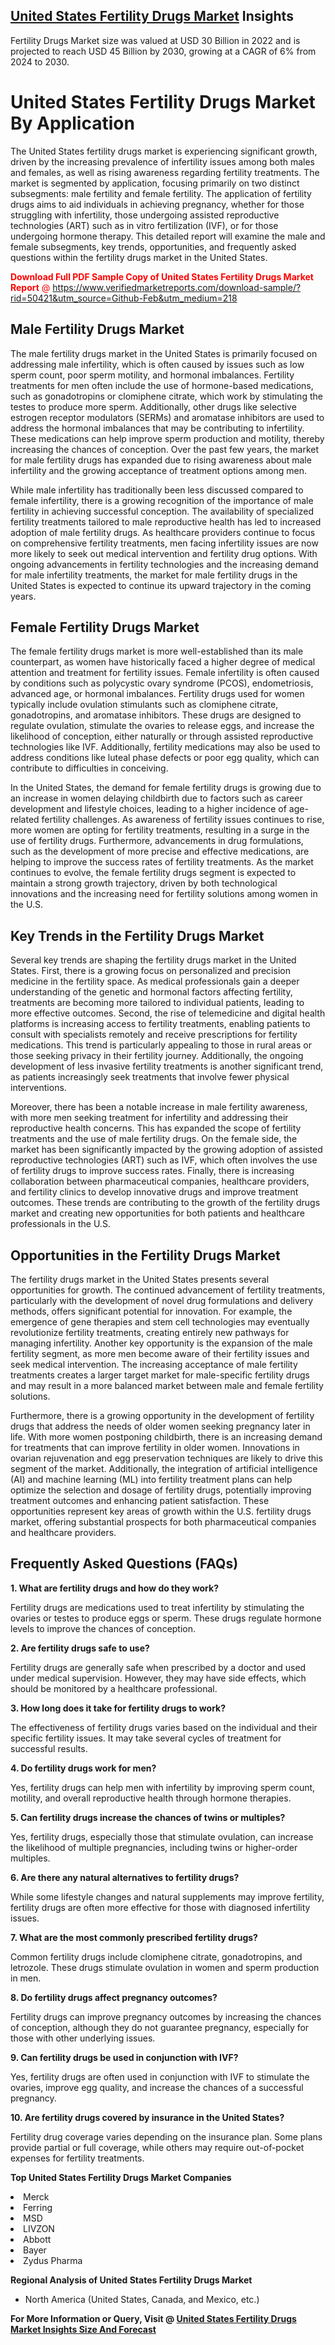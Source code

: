 <h2><a href="https://www.verifiedmarketreports.com/download-sample/?rid=50421&amp;utm_source=Github-Feb&amp;utm_medium=218" target="_blank">United States Fertility Drugs Market</a> Insights</h2><p>Fertility Drugs Market size was valued at USD 30 Billion in 2022 and is projected to reach USD 45 Billion by 2030, growing at a CAGR of 6% from 2024 to 2030.</p><p><h1>United States Fertility Drugs Market By Application</h1> <p>The United States fertility drugs market is experiencing significant growth, driven by the increasing prevalence of infertility issues among both males and females, as well as rising awareness regarding fertility treatments. The market is segmented by application, focusing primarily on two distinct subsegments: male fertility and female fertility. The application of fertility drugs aims to aid individuals in achieving pregnancy, whether for those struggling with infertility, those undergoing assisted reproductive technologies (ART) such as in vitro fertilization (IVF), or for those undergoing hormone therapy. This detailed report will examine the male and female subsegments, key trends, opportunities, and frequently asked questions within the fertility drugs market in the United States. <p><span class=""><span style="color: #ff0000;"><strong>Download Full PDF Sample Copy of United States Fertility Drugs Market Report</strong> @ </span><a href="https://www.verifiedmarketreports.com/download-sample/?rid=50421&amp;utm_source=Github-Feb&amp;utm_medium=218" target="_blank">https://www.verifiedmarketreports.com/download-sample/?rid=50421&amp;utm_source=Github-Feb&amp;utm_medium=218</a></span></p> <h2>Male Fertility Drugs Market</h2> <p>The male fertility drugs market in the United States is primarily focused on addressing male infertility, which is often caused by issues such as low sperm count, poor sperm motility, and hormonal imbalances. Fertility treatments for men often include the use of hormone-based medications, such as gonadotropins or clomiphene citrate, which work by stimulating the testes to produce more sperm. Additionally, other drugs like selective estrogen receptor modulators (SERMs) and aromatase inhibitors are used to address the hormonal imbalances that may be contributing to infertility. These medications can help improve sperm production and motility, thereby increasing the chances of conception. Over the past few years, the market for male fertility drugs has expanded due to rising awareness about male infertility and the growing acceptance of treatment options among men. <p>While male infertility has traditionally been less discussed compared to female infertility, there is a growing recognition of the importance of male fertility in achieving successful conception. The availability of specialized fertility treatments tailored to male reproductive health has led to increased adoption of male fertility drugs. As healthcare providers continue to focus on comprehensive fertility treatments, men facing infertility issues are now more likely to seek out medical intervention and fertility drug options. With ongoing advancements in fertility technologies and the increasing demand for male infertility treatments, the market for male fertility drugs in the United States is expected to continue its upward trajectory in the coming years.</p> <h2>Female Fertility Drugs Market</h2> <p>The female fertility drugs market is more well-established than its male counterpart, as women have historically faced a higher degree of medical attention and treatment for fertility issues. Female infertility is often caused by conditions such as polycystic ovary syndrome (PCOS), endometriosis, advanced age, or hormonal imbalances. Fertility drugs used for women typically include ovulation stimulants such as clomiphene citrate, gonadotropins, and aromatase inhibitors. These drugs are designed to regulate ovulation, stimulate the ovaries to release eggs, and increase the likelihood of conception, either naturally or through assisted reproductive technologies like IVF. Additionally, fertility medications may also be used to address conditions like luteal phase defects or poor egg quality, which can contribute to difficulties in conceiving. <p>In the United States, the demand for female fertility drugs is growing due to an increase in women delaying childbirth due to factors such as career development and lifestyle choices, leading to a higher incidence of age-related fertility challenges. As awareness of fertility issues continues to rise, more women are opting for fertility treatments, resulting in a surge in the use of fertility drugs. Furthermore, advancements in drug formulations, such as the development of more precise and effective medications, are helping to improve the success rates of fertility treatments. As the market continues to evolve, the female fertility drugs segment is expected to maintain a strong growth trajectory, driven by both technological innovations and the increasing need for fertility solutions among women in the U.S.</p> <h2>Key Trends in the Fertility Drugs Market</h2> <p>Several key trends are shaping the fertility drugs market in the United States. First, there is a growing focus on personalized and precision medicine in the fertility space. As medical professionals gain a deeper understanding of the genetic and hormonal factors affecting fertility, treatments are becoming more tailored to individual patients, leading to more effective outcomes. Second, the rise of telemedicine and digital health platforms is increasing access to fertility treatments, enabling patients to consult with specialists remotely and receive prescriptions for fertility medications. This trend is particularly appealing to those in rural areas or those seeking privacy in their fertility journey. Additionally, the ongoing development of less invasive fertility treatments is another significant trend, as patients increasingly seek treatments that involve fewer physical interventions. <p>Moreover, there has been a notable increase in male fertility awareness, with more men seeking treatment for infertility and addressing their reproductive health concerns. This has expanded the scope of fertility treatments and the use of male fertility drugs. On the female side, the market has been significantly impacted by the growing adoption of assisted reproductive technologies (ART) such as IVF, which often involves the use of fertility drugs to improve success rates. Finally, there is increasing collaboration between pharmaceutical companies, healthcare providers, and fertility clinics to develop innovative drugs and improve treatment outcomes. These trends are contributing to the growth of the fertility drugs market and creating new opportunities for both patients and healthcare professionals in the U.S.</p> <h2>Opportunities in the Fertility Drugs Market</h2> <p>The fertility drugs market in the United States presents several opportunities for growth. The continued advancement of fertility treatments, particularly with the development of novel drug formulations and delivery methods, offers significant potential for innovation. For example, the emergence of gene therapies and stem cell technologies may eventually revolutionize fertility treatments, creating entirely new pathways for managing infertility. Another key opportunity is the expansion of the male fertility segment, as more men become aware of their fertility issues and seek medical intervention. The increasing acceptance of male fertility treatments creates a larger target market for male-specific fertility drugs and may result in a more balanced market between male and female fertility solutions.</p> <p>Furthermore, there is a growing opportunity in the development of fertility drugs that address the needs of older women seeking pregnancy later in life. With more women postponing childbirth, there is an increasing demand for treatments that can improve fertility in older women. Innovations in ovarian rejuvenation and egg preservation techniques are likely to drive this segment of the market. Additionally, the integration of artificial intelligence (AI) and machine learning (ML) into fertility treatment plans can help optimize the selection and dosage of fertility drugs, potentially improving treatment outcomes and enhancing patient satisfaction. These opportunities represent key areas of growth within the U.S. fertility drugs market, offering substantial prospects for both pharmaceutical companies and healthcare providers.</p> <h2>Frequently Asked Questions (FAQs)</h2> <p><b>1. What are fertility drugs and how do they work?</b></p> <p>Fertility drugs are medications used to treat infertility by stimulating the ovaries or testes to produce eggs or sperm. These drugs regulate hormone levels to improve the chances of conception.</p> <p><b>2. Are fertility drugs safe to use?</b></p> <p>Fertility drugs are generally safe when prescribed by a doctor and used under medical supervision. However, they may have side effects, which should be monitored by a healthcare professional.</p> <p><b>3. How long does it take for fertility drugs to work?</b></p> <p>The effectiveness of fertility drugs varies based on the individual and their specific fertility issues. It may take several cycles of treatment for successful results.</p> <p><b>4. Do fertility drugs work for men?</b></p> <p>Yes, fertility drugs can help men with infertility by improving sperm count, motility, and overall reproductive health through hormone therapies.</p> <p><b>5. Can fertility drugs increase the chances of twins or multiples?</b></p> <p>Yes, fertility drugs, especially those that stimulate ovulation, can increase the likelihood of multiple pregnancies, including twins or higher-order multiples.</p> <p><b>6. Are there any natural alternatives to fertility drugs?</b></p> <p>While some lifestyle changes and natural supplements may improve fertility, fertility drugs are often more effective for those with diagnosed infertility issues.</p> <p><b>7. What are the most commonly prescribed fertility drugs?</b></p> <p>Common fertility drugs include clomiphene citrate, gonadotropins, and letrozole. These drugs stimulate ovulation in women and sperm production in men.</p> <p><b>8. Do fertility drugs affect pregnancy outcomes?</b></p> <p>Fertility drugs can improve pregnancy outcomes by increasing the chances of conception, although they do not guarantee pregnancy, especially for those with other underlying issues.</p> <p><b>9. Can fertility drugs be used in conjunction with IVF?</b></p> <p>Yes, fertility drugs are often used in conjunction with IVF to stimulate the ovaries, improve egg quality, and increase the chances of a successful pregnancy.</p> <p><b>10. Are fertility drugs covered by insurance in the United States?</b></p> <p>Fertility drug coverage varies depending on the insurance plan. Some plans provide partial or full coverage, while others may require out-of-pocket expenses for fertility treatments.</p></p><p><strong>Top United States Fertility Drugs Market Companies</strong></p><div data-test-id=""><p><li>Merck</li><li> Ferring</li><li> MSD</li><li> LIVZON</li><li> Abbott</li><li> Bayer</li><li> Zydus Pharma</li></p><div><strong>Regional Analysis of&nbsp;United States Fertility Drugs Market</strong></div><ul><li dir="ltr"><p dir="ltr">North America&nbsp;(United States, Canada, and Mexico, etc.)</p></li></ul><p><strong>For More Information or Query, Visit @&nbsp;</strong><strong><a href="https://www.verifiedmarketreports.com/product/global-fertility-drugs-market-2019-by-manufacturers-regions-type-and-application-forecast-to-2024/?utm_source=Github-Feb&amp;utm_medium=218" target="_blank">United States Fertility Drugs Market Insights Size And Forecast</a></strong></p></div>
